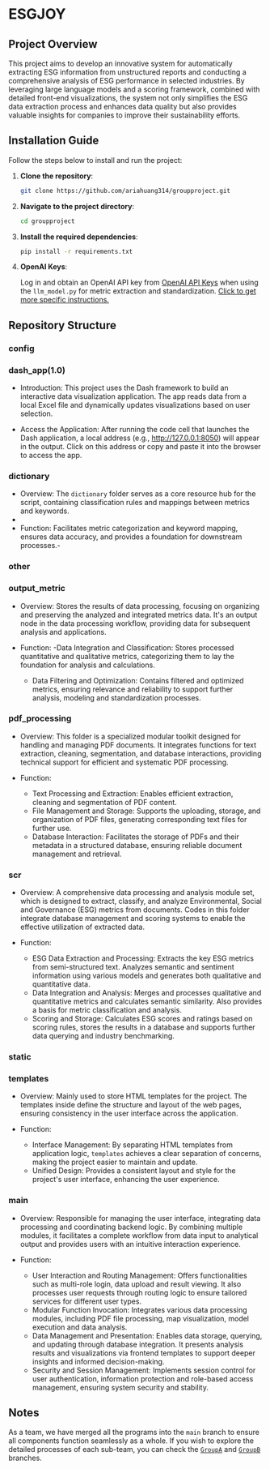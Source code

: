 # ESGJOY
## Project Overview
  This project aims to develop an innovative system for automatically extracting ESG information from unstructured reports and conducting a comprehensive analysis of ESG performance in selected industries. By leveraging large language models and a scoring framework, combined with detailed front-end visualizations, the system not only simplifies the ESG data extraction process and enhances data quality but also provides valuable insights for companies to improve their sustainability efforts.
  
## Installation Guide

Follow the steps below to install and run the project:

1. **Clone the repository**:

   ```bash
   git clone https://github.com/ariahuang314/groupproject.git
   ```
2. **Navigate to the project directory**:

   ```bash
   cd groupproject
   ```
3. **Install the required dependencies**:

   ```bash
   pip install -r requirements.txt
   ```
4. **OpenAI Keys**:

   Log in and obtain an OpenAI API key from [OpenAI API Keys](https://platform.openai.com/settings/organization/api-keys) when using the `llm_model.py` for metric extraction and standardization. [Click to get more specific instructions.](https://github.com/ariahuang314/groupproject/wiki/8-API-Keys)
   
## Repository Structure

### config

### dash_app(1.0)

- Introduction: This project uses the Dash framework to build an interactive data visualization application. The app reads data from a local Excel file and dynamically updates visualizations based on user selection.

- Access the Application: After running the code cell that launches the Dash application, a local address (e.g., http://127.0.0.1:8050) will appear in the output. Click on this address or copy and paste it into the browser to access the app.

### dictionary

- Overview: The `dictionary` folder serves as a core resource hub for the script, containing classification rules and mappings between metrics and keywords.
- 
- Function: Facilitates metric categorization and keyword mapping, ensures data accuracy, and provides a foundation for downstream processes.-

### other

### output_metric

- Overview: Stores the results of data processing, focusing on organizing and preserving the analyzed and integrated metrics data. It's an output node in the data processing workflow, providing data for subsequent analysis and applications.

- Function:
  -Data Integration and Classification: Stores processed quantitative and qualitative metrics, categorizing them to lay the foundation for analysis and calculations.
  - Data Filtering and Optimization: Contains filtered and optimized metrics, ensuring relevance and reliability to support further analysis, modeling and standardization processes.


### pdf_processing

- Overview: This folder is a specialized modular toolkit designed for handling and managing PDF documents. It integrates functions for text extraction, cleaning, segmentation, and database interactions, providing technical support for efficient and systematic PDF processing.

- Function:
  - Text Processing and Extraction: Enables efficient extraction, cleaning and segmentation of PDF content.
  - File Management and Storage: Supports the uploading, storage, and organization of PDF files, generating corresponding text files for further use.
  - Database Interaction: Facilitates the storage of PDFs and their metadata in a structured database, ensuring reliable document management and retrieval.

### scr

- Overview: A comprehensive data processing and analysis module set, which is designed to extract, classify, and analyze Environmental, Social and Governance (ESG) metrics from documents. Codes in this folder integrate database management and scoring systems to enable the effective utilization of extracted data.

- Function:
  - ESG Data Extraction and Processing: Extracts the key ESG metrics from semi-structured text. Analyzes semantic and sentiment information using various models and generates both qualitative and quantitative data.
  - Data Integration and Analysis: Merges and processes qualitative and quantitative metrics and calculates semantic similarity. Also provides a basis for metric classification and analysis.
  - Scoring and Storage: Calculates ESG scores and ratings based on scoring rules, stores the results in a database and supports further data querying and industry benchmarking.

### static

### templates

- Overview: Mainly used to store HTML templates for the project. The templates inside define the structure and layout of the web pages, ensuring consistency in the user interface across the application.

- Function:
  - Interface Management: By separating HTML templates from application logic,  `templates` achieves a clear separation of concerns, making the project easier to maintain and update.
  - Unified Design: Provides a consistent layout and style for the project's user interface, enhancing the user experience.

### main
- Overview: Responsible for managing the user interface, integrating data processing and coordinating backend logic. By combining multiple modules, it facilitates a complete workflow from data input to analytical output and provides users with an intuitive interaction experience.

- Function:
  - User Interaction and Routing Management: Offers functionalities such as multi-role login, data upload and result viewing. It also processes user requests through routing logic to ensure tailored services for different user types.  
  - Modular Function Invocation: Integrates various data processing modules, including PDF file processing, map visualization, model execution and data analysis.  
  - Data Management and Presentation: Enables data storage, querying, and updating through database integration. It presents analysis results and visualizations via frontend templates to support deeper insights and informed decision-making.
  - Security and Session Management: Implements session control for user authentication, information protection and role-based access management, ensuring system security and stability.

## Notes
As a team, we have merged all the programs into the `main` branch to ensure all components function seamlessly as a whole. If you wish to explore the detailed processes of each sub-team, you can check the [`GroupA`](https://github.com/ariahuang314/groupproject/tree/GroupA_Data_Extraction) and [`GroupB`](https://github.com/ariahuang314/groupproject/tree/GroupB-ESG-estimate) branches.
